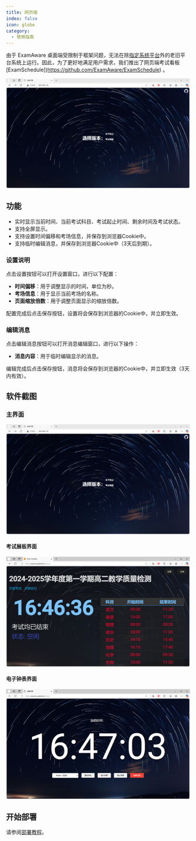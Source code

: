 ```yaml
---
title: 网页端
index: false
icon: globe
category:
  - 使用指南
---
```


由于 ExamAware 桌面端受限制于框架问题，无法在除[指定系统平台](../introduction/choose.md#检查系统版本)外的老旧平台系统上运行。因此，为了更好地满足用户需求，我们推出了网页端考试看板 [ExamSchedule])https://github.com/ExamAware/ExamSchedule) 。

![ExamSchedule](../web/images/es.png)

## 功能

- 实时显示当前时间、当前考试科目、考试起止时间、剩余时间及考试状态。
- 支持全屏显示。
- 支持设置时间偏移和考场信息，并保存到浏览器Cookie中。
- 支持临时编辑消息，并保存到浏览器Cookie中（3天后到期）。

### 设置说明

点击设置按钮可以打开设置窗口，进行以下配置：

- **时间偏移**：用于调整显示的时间，单位为秒。
- **考场信息**：用于显示当前考场的名称。
- **页面缩放倍数**：用于调整页面显示的缩放倍数。

配置完成后点击保存按钮，设置将会保存到浏览器的Cookie中，并立即生效。

### 编辑消息

点击编辑消息按钮可以打开消息编辑窗口，进行以下操作：

- **消息内容**：用于临时编辑显示的消息。

编辑完成后点击保存按钮，消息将会保存到浏览器的Cookie中，并立即生效（3天内有效）。

## 软件截图

### 主界面
![main](../web/images/es.png)   

#### 考试展板界面
![exam](../web/images/es-exam.png)   

#### 电子钟表界面   
![time](../web/images/es-time.png)


## 开始部署
请参阅[部署教程](../web/deploy.md)。

